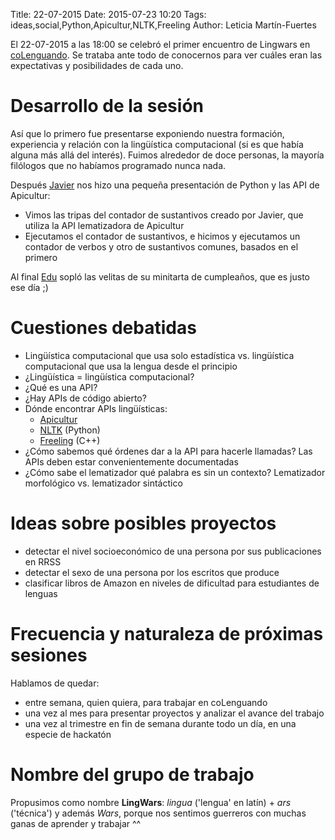 Title: 22-07-2015
Date: 2015-07-23 10:20
Tags: ideas,social,Python,Apicultur,NLTK,Freeling
Author: Leticia Martín-Fuertes

El 22-07-2015 a las 18:00 se celebró el primer encuentro de Lingwars en [coLenguando](http://encomienda.colenguando.com). Se trataba ante todo de conocernos para ver cuáles eran las expectativas y posibilidades de cada uno.

# Desarrollo de la sesión

Así que lo primero fue presentarse exponiendo nuestra formación, experiencia y relación con la lingüística computacional (si es que había alguna más allá del interés). Fuimos alrededor de doce personas, la mayoría filólogos que no habíamos programado nunca nada.

Después [Javier](https://twitter.com/jgsogo) nos hizo una pequeña presentación de Python y las API de Apicultur:

- Vimos las tripas del contador de sustantivos creado por Javier, que utiliza la API lematizadora de Apicultur
- Ejecutamos el contador de sustantivos, e hicimos y ejecutamos un contador de verbos y otro de sustantivos comunes, basados en el primero

Al final [Edu](https://twitter.com/ebaste) sopló las velitas de su minitarta de cumpleaños, que es justo ese día ;)

# Cuestiones debatidas

- Lingüística computacional que usa solo estadística vs. lingüística computacional que usa la lengua desde el principio
- ¿Lingüística = lingüística computacional?
- ¿Qué es una API?
- ¿Hay APIs de código abierto?
- Dónde encontrar APIs lingüísticas:
    - [Apicultur](https://store.apicultur.com)
    - [NLTK](http://www.nltk.org) (Python)
    - [Freeling](http://nlp.lsi.upc.edu/freeling) (C++)
- ¿Cómo sabemos qué órdenes dar a la API para hacerle llamadas? Las APIs deben estar convenientemente documentadas
- ¿Cómo sabe el lematizador qué palabra es sin un contexto? Lematizador morfológico vs. lematizador sintáctico

# Ideas sobre posibles proyectos

- detectar el nivel socioeconómico de una persona por sus publicaciones en RRSS
- detectar el sexo de una persona por los escritos que produce
- clasificar libros de Amazon en niveles de dificultad para estudiantes de lenguas

# Frecuencia y naturaleza de próximas sesiones

Hablamos de quedar:

- entre semana, quien quiera, para trabajar en coLenguando
- una vez al mes para presentar proyectos y analizar el avance del trabajo
- una vez al trimestre en fin de semana durante todo un día, en una especie de hackatón

# Nombre del grupo de trabajo

Propusimos como nombre __LingWars__: _lingua_ ('lengua' en latín) + _ars_ ('técnica') y además _Wars_, porque nos sentimos guerreros con muchas ganas de aprender y trabajar ^^
